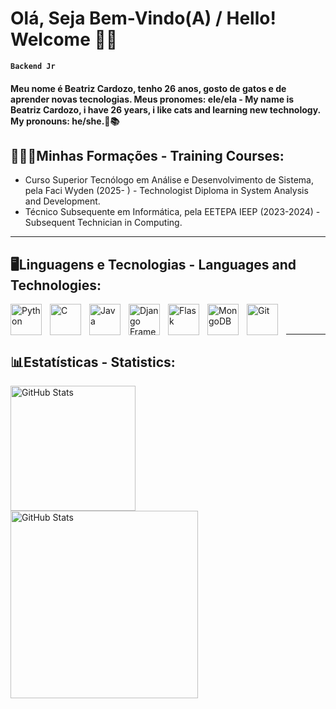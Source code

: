 # Olá, Seja Bem-Vindo(A) / Hello! Welcome 🖖🏾 
**`Backend Jr`**

#### Meu nome é Beatriz Cardozo, tenho 26 anos, gosto de gatos e de aprender novas tecnologias. Meus pronomes: ele/ela - My name is Beatriz Cardozo, i have 26 years, i like cats and learning new technology. My pronouns: he/she.🐾📚

## 👨🏾‍🎓Minhas Formações - Training Courses:
- Curso Superior Tecnólogo em Análise e Desenvolvimento de Sistema, pela Faci Wyden (2025- ) - Technologist Diploma in System Analysis and Development.
- Técnico Subsequente em Informática, pela EETEPA IEEP (2023-2024) - Subsequent Technician in Computing.

---
## 🖥️Linguagens e Tecnologias - Languages ​​and Technologies:

 <img
    align="left"
    alt="Python"
    title="Python"
    width="50px"
    style="padding-right: 10px"
    src="https://cdn.jsdelivr.net/gh/devicons/devicon@latest/icons/python/python-original.svg"
/>


<img
align="left"
    alt="C"
    title="C"
    width="50px"
    style="padding-right: 10px"
    src="https://cdn.jsdelivr.net/gh/devicons/devicon@latest/icons/c/c-original.svg"
/>


<img
align="left"
    alt="Java"
    title="Java"
    width="50px"
    style="padding-right: 10px" 
    src="https://cdn.jsdelivr.net/gh/devicons/devicon@latest/icons/java/java-original.svg"
/>

<img
align="left"
    alt="Django Framework"
    title="Django"
    width="50px"
    style="padding-right: 10px"
    src="https://cdn.jsdelivr.net/gh/devicons/devicon@latest/icons/django/django-plain-wordmark.svg"
/>

<img 
align="left"
    alt="Flask"
    title="Flask"
    width="50px"
    style="padding-right: 10px"
     src="https://cdn.jsdelivr.net/gh/devicons/devicon@latest/icons/flask/flask-original-wordmark.svg"
/>

<img 
align="left"
    alt="MongoDB"
    title="MongoDB"
    width="50px"
    style="padding-right: 10px"
    src="https://cdn.jsdelivr.net/gh/devicons/devicon@latest/icons/mongodb/mongodb-plain-wordmark.svg"
/>

<img
align="left"
alt="Git"
title="Git"
width="50px"
style="padding-right: 10px"
src="https://cdn.jsdelivr.net/gh/devicons/devicon@latest/icons/git/git-original-wordmark.svg" 
/> 

</br>
</br>

---

## 📊Estatísticas - Statistics:

<img
align = "left"
alt = "GitHub Stats"
height = "200"
style = "padding-right = 10px"
src="https://github-readme-stats.vercel.app/api?username=btrovs&show_icons=true&theme=onedark"
/>

<img
align = "left"
alt = "GitHub Stats"
height = "300"
style = "padding-right = 10px"
src="https://github-readme-stats.vercel.app/api/top-langs/?username=btrovs&theme=onedark&langs_count=9"
/>
